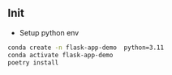 
## Init

* Setup python env
```sh
conda create -n flask-app-demo  python=3.11
conda activate flask-app-demo 
poetry install
```

